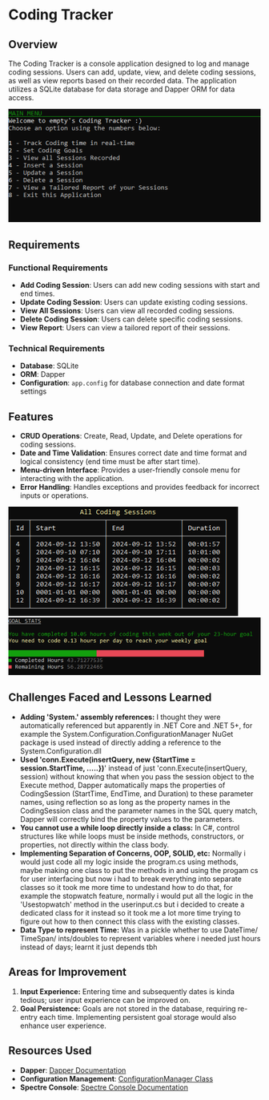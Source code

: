 # Coding Tracker

## Overview

The Coding Tracker is a console application designed to log and manage coding sessions. Users can add, update, view, and delete coding sessions, as well as view reports based on their recorded data. The application utilizes a SQLite database for data storage and Dapper ORM for data access.

![Main Menu UI](CodingTracker.empty-codes/Images/menu-ui.PNG)

## Requirements

### Functional Requirements
- **Add Coding Session**: Users can add new coding sessions with start and end times.
- **Update Coding Session**: Users can update existing coding sessions.
- **View All Sessions**: Users can view all recorded coding sessions.
- **Delete Coding Session**: Users can delete specific coding sessions.
- **View Report**: Users can view a tailored report of their sessions.

### Technical Requirements
- **Database**: SQLite
- **ORM**: Dapper
- **Configuration**: `app.config` for database connection and date format settings

## Features

- **CRUD Operations**: Create, Read, Update, and Delete operations for coding sessions.
- **Date and Time Validation**: Ensures correct date and time format and logical consistency (end time must be after start time).
- **Menu-driven Interface**: Provides a user-friendly console menu for interacting with the application.
- **Error Handling**: Handles exceptions and provides feedback for incorrect inputs or operations.

![Reports](CodingTracker.empty-codes/Images/report-ui.PNG)
![Goal Stats](CodingTracker.empty-codes/Images/goal-ui.PNG)

## Challenges Faced and Lessons Learned

- **Adding 'System.' assembly references:** I thought they were automatically referenced but apparently in .NET Core and .NET 5+, for example the System.Configuration.ConfigurationManager NuGet package is used instead of directly adding a reference to the System.Configuration.dll
- **Used 'conn.Execute(insertQuery, new {StartTime = session.StartTime, .....})**' instead of just 'conn.Execute(insertQuery, session) without knowing that when you pass the session object to the Execute method, Dapper automatically maps the properties of CodingSession (StartTime, EndTime, and Duration) to these parameter names, using reflection so as long as the property names in the CodingSession class and the parameter names in the SQL query match, Dapper will correctly bind the property values to the parameters.
- **You cannot use a while loop directly inside a class:** In C#, control structures like while loops must be inside methods, constructors, or properties, not directly within the class body.
- **Implementing Separation of Concerns, OOP, SOLID, etc:** Normally i would just code all my logic inside the program.cs using methods, maybe making one class to put the methods in and using the progam cs for user interfacing but now i had to break everything into separate classes so it took me more time to undestand how to do that, for example the stopwatch feature, normally i would put all the logic in the 'Usestopwatch' method in the userinput.cs but i decided to create a dedicated class for it instead so it took me a lot more time trying to figure out how to then connect this class with the existing classes.
- **Data Type to represent Time:** Was in a pickle whether to use DateTime/ TimeSpan/ ints/doubles to represent variables where i needed just hours instead of days; learnt it just depends tbh

## Areas for Improvement

1. **Input Experience:** Entering time and subsequently dates is kinda tedious; user input experience can be improved on.
2. **Goal Persistence:** Goals are not stored in the database, requiring re-entry each time. Implementing persistent goal storage would also enhance user experience.

## Resources Used

- **Dapper**: [Dapper Documentation](https://github.com/DapperLib/Dapper)
- **Configuration Management**: [ConfigurationManager Class](https://learn.microsoft.com/en-us/dotnet/api/system.configuration.configurationmanager)
- **Spectre Console**: [Spectre Console Documentation](https://spectreconsole.net/)
